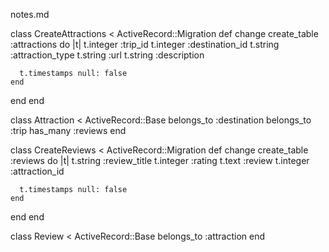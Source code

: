 notes.md

class CreateAttractions < ActiveRecord::Migration
  def change
    create_table :attractions do |t|
      t.integer :trip_id
      t.integer :destination_id
      t.string :attraction_type
      t.string :url
      t.string :description

      t.timestamps null: false
    end
  end
end

class Attraction < ActiveRecord::Base
  belongs_to :destination
  belongs_to :trip
  has_many :reviews
end


class CreateReviews < ActiveRecord::Migration
  def change
    create_table :reviews do |t|
      t.string :review_title
      t.integer :rating
      t.text :review
      t.integer :attraction_id

      t.timestamps null: false
    end
  end
end

class Review < ActiveRecord::Base
  belongs_to :attraction
end
